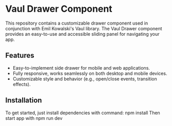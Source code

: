 # Vaul Drawer Component

This repository contains a customizable drawer component used in conjunction with Emil Kowalski's Vaul library. The Vaul Drawer component provides an easy-to-use and accessible sliding panel for navigating your app.

## Features
- Easy-to-implement side drawer for mobile and web applications.
- Fully responsive, works seamlessly on both desktop and mobile devices.
- Customizable style and behavior (e.g., open/close events, transition effects).

## Installation
To get started, just install dependencies with command: npm install
Then start app with npm run dev
